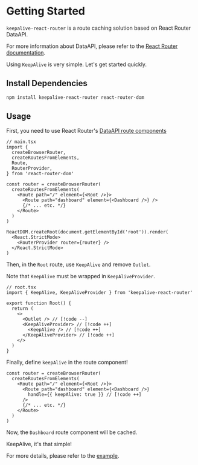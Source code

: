 # Getting Started

`keepalive-react-router` is a route caching solution based on React Router DataAPI.

For more information about DataAPI, please refer to the [React Router documentation](https://reactrouter.com/6.28.0/route/route).

Using `KeepAlive` is very simple. Let's get started quickly.

## Install Dependencies

```bash
npm install keepalive-react-router react-router-dom
```

## Usage

First, you need to use React Router's [DataAPI route components](https://reactrouter.com/6.28.0/routers/picking-a-router#using-v64-data-apis)

```tsx
// main.tsx
import {
  createBrowserRouter,
  createRoutesFromElements,
  Route,
  RouterProvider,
} from 'react-router-dom'

const router = createBrowserRouter(
  createRoutesFromElements(
    <Route path="/" element={<Root />}>
      <Route path="dashboard" element={<Dashboard />} />
      {/* ... etc. */}
    </Route>
  )
)

ReactDOM.createRoot(document.getElementById('root')).render(
  <React.StrictMode>
    <RouterProvider router={router} />
  </React.StrictMode>
)
```

Then, in the `Root` route, use `KeepAlive` and remove `Outlet`.

Note that `KeepAlive` must be wrapped in `KeepAliveProvider`.

```tsx
// root.tsx
import { KeepAlive, KeepAliveProvider } from 'keepalive-react-router'

export function Root() {
  return (
    <>
      <Outlet /> // [!code --]
      <KeepAliveProvider> // [!code ++]
        <KeepAlive /> // [!code ++]
      </KeepAliveProvider> // [!code ++]
    </>
  )
}
```

Finally, define `keepAlive` in the route component!

```tsx
const router = createBrowserRouter(
  createRoutesFromElements(
    <Route path="/" element={<Root />}>
      <Route path="dashboard" element={<Dashboard />} 
        handle={{ keepAlive: true }} // [!code ++]
      />
      {/* ... etc. */}
    </Route>
  )
)
```

Now, the `Dashboard` route component will be cached.

KeepAlive, it's that simple!

For more details, please refer to the [example](https://github.com/hemengke1997/keepalive-react-router/tree/master/playground/react-router).
